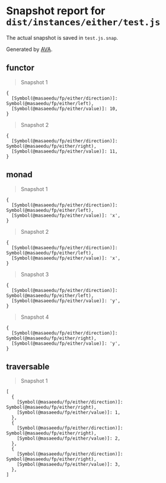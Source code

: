 # Snapshot report for `dist/instances/either/test.js`

The actual snapshot is saved in `test.js.snap`.

Generated by [AVA](https://ava.li).

## functor

> Snapshot 1

    {
      [Symbol(@masaeedu/fp/either/direction)]: Symbol(@masaeedu/fp/either/left),
      [Symbol(@masaeedu/fp/either/value)]: 10,
    }

> Snapshot 2

    {
      [Symbol(@masaeedu/fp/either/direction)]: Symbol(@masaeedu/fp/either/right),
      [Symbol(@masaeedu/fp/either/value)]: 11,
    }

## monad

> Snapshot 1

    {
      [Symbol(@masaeedu/fp/either/direction)]: Symbol(@masaeedu/fp/either/left),
      [Symbol(@masaeedu/fp/either/value)]: 'x',
    }

> Snapshot 2

    {
      [Symbol(@masaeedu/fp/either/direction)]: Symbol(@masaeedu/fp/either/left),
      [Symbol(@masaeedu/fp/either/value)]: 'x',
    }

> Snapshot 3

    {
      [Symbol(@masaeedu/fp/either/direction)]: Symbol(@masaeedu/fp/either/left),
      [Symbol(@masaeedu/fp/either/value)]: 'y',
    }

> Snapshot 4

    {
      [Symbol(@masaeedu/fp/either/direction)]: Symbol(@masaeedu/fp/either/right),
      [Symbol(@masaeedu/fp/either/value)]: 'y',
    }

## traversable

> Snapshot 1

    [
      {
        [Symbol(@masaeedu/fp/either/direction)]: Symbol(@masaeedu/fp/either/right),
        [Symbol(@masaeedu/fp/either/value)]: 1,
      },
      {
        [Symbol(@masaeedu/fp/either/direction)]: Symbol(@masaeedu/fp/either/right),
        [Symbol(@masaeedu/fp/either/value)]: 2,
      },
      {
        [Symbol(@masaeedu/fp/either/direction)]: Symbol(@masaeedu/fp/either/right),
        [Symbol(@masaeedu/fp/either/value)]: 3,
      },
    ]
